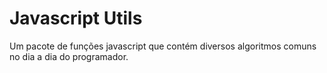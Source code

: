 # Javascript Utils
Um pacote de funções javascript que contém diversos algoritmos comuns no dia a dia do programador.
